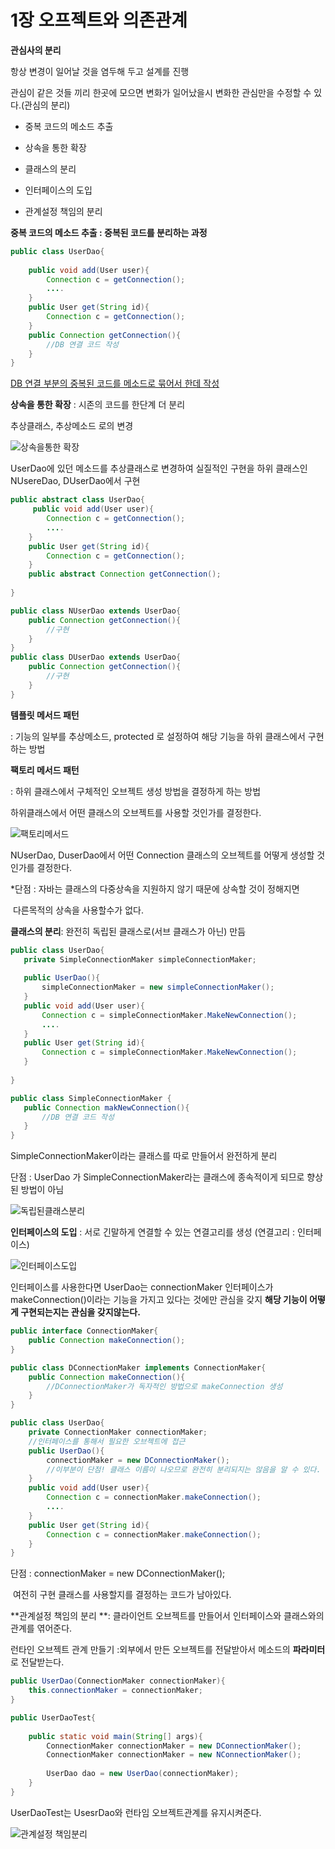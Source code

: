 # 1장 오프젝트와 의존관계

**관심사의 분리**

항상 변경이 일어날 것을 염두해 두고 설계를 진행

관심이 같은 것들 끼리 한곳에 모으면 변화가 일어났을시 변화한 관심만을 수정할 수 있다.(관심의 분리)



* 중복 코드의 메소드 추출 

* 상속을 통한 확장

* 클래스의 분리

* 인터페이스의 도입

* 관계설정 책임의 분리



**중복 코드의 메소드 추출 : 중복된 코드를 분리하는 과정**

```java
public class UserDao{
    
    public void add(User user){
        Connection c = getConnection();
        ....
    }
    public User get(String id){
        Connection c = getConnection();
    }
    public Connection getConnection(){
        //DB 연결 코드 작성
    }
}
```

<u>DB 연결 부분의 중복된 코드를 메소드로 묶어서 한데 작성</u>



**상속을 통한 확장** : 시존의 코드를 한단계 더 분리

추상클래스, 추상메소드 로의 변경



![상속을통한 확장](https://user-images.githubusercontent.com/33277588/61624616-e9043000-acb3-11e9-8fae-ba5ac16c0dcb.jpg)

UserDao에 있던 메소드를 추상클래스로 변경하여 실질적인 구현을 하위 클래스인 NUsereDao, DUserDao에서 구현



```java
public abstract class UserDao{
     public void add(User user){
        Connection c = getConnection();
        ....
    }
    public User get(String id){
        Connection c = getConnection();
    }
    public abstract Connection getConnection();
    
}

public class NUserDao extends UserDao{
    public Connection getConnection(){
        //구현
    }
}
public class DUserDao extends UserDao{
    public Connection getConnection(){
        //구현
    }
}
```

**템플릿 메서드 패턴**

: 기능의 일부를 추상메소드, protected 로 설정하여 해당 기능을 하위 클래스에서 구현하는 방법

**팩토리 메서드 패턴**

: 하위 클래스에서 구체적인 오브젝트 생성 방법을 결정하게 하는 방법

하위클래스에서 어떤 클래스의 오브젝트를 사용할 것인가를 결정한다.

![팩토리메서드](https://user-images.githubusercontent.com/33277588/61624547-c3772680-acb3-11e9-859e-60cfb0a42e2d.jpg)

NUserDao, DuserDao에서 어떤 Connection 클래스의 오브젝트를 어떻게 생성할 것인가를 결정한다.

*단점 : 자바는 클래스의 다중상속을 지원하지 않기 때문에 상속할 것이 정해지면 

​			다른목적의 상속을 사용할수가 없다.



**클래스의 분리**: 완전히 독립된 클래스로(서브 클래스가 아닌) 만듬

 ```java
public class UserDao{
    private SimpleConnectionMaker simpleConnectionMaker;
    
    public UserDao(){
        simpleConnectionMaker = new simpleConnectionMaker();
    }
    public void add(User user){
        Connection c = simpleConnectionMaker.MakeNewConnection();
        ....
    }
    public User get(String id){
        Connection c = simpleConnectionMaker.MakeNewConnection();
    }
    
}

public class SimpleConnectionMaker {
    public Connection makNewConnection(){
        //DB 연결 코드 작성
    }
}
 ```

SimpleConnectionMaker이라는 클래스를 따로 만들어서 완전하게 분리

단점 :  UserDao 가 SimpleConnectionMaker라는 클래스에 종속적이게 되므로 향상된 방법이 아님

![독립된클래스분리](https://user-images.githubusercontent.com/33277588/61624601-ddb10480-acb3-11e9-9464-9d9787ce81ee.jpg)


**인터페이스의 도입** : 서로 긴말하게 연결할 수 있는 연결고리를 생성 (연결고리 : 인터페이스)


![인터페이스도입](https://user-images.githubusercontent.com/33277588/61624587-d5f16000-acb3-11e9-86a2-79d2f8359eab.jpg)

인터페이스를 사용한다면 UserDao는 connectionMaker 인터페이스가 makeConnection()이라는 기능을 가지고 있다는 것에만 관심을 갖지 **해당 기능이 어떻게 구현되는지는 관심을 갖지않는다.**



```java
public interface ConnectionMaker{
    public Connection makeConnection();
}

public class DConnectionMaker implements ConnectionMaker{
    public Connection makeConnection(){
        //DConnectionMaker가 독자적인 방법으로 makeConnection 생성
    }
}

public class UserDao{
    private ConnectionMaker connectionMaker;
    //인터페이스를 통해서 필요한 오브젝트에 접근
    public UserDao(){
        connectionMaker = new DConnectionMaker();
        //이부분이 단점! 클래스 이름이 나오므로 완전히 분리되지는 않음을 알 수 있다.
    }
    public void add(User user){
        Connection c = connectionMaker.makeConnection();
        ....
    }
    public User get(String id){
        Connection c = connectionMaker.makeConnection();
    }
}
```

단점 : connectionMaker = new DConnectionMaker(); 

​			여전히 구현 클래스를 사용할지를 결정하는 코드가 남아있다.



**관계설정 책임의 분리 **: 클라이언트 오브젝트를 만들어서 인터페이스와 클래스와의 관계를 엮어준다.



런타인 오브젝트 관계 만들기 :외부에서 만든 오브젝트를 전달받아서 메소드의 **파라미터**로 전달받는다.



```java
public UserDao(ConnectionMaker connectionMaker){
    this.connectionMaker = connectionMaker;
}

public UserDaoTest{
    
    public static void main(String[] args){
        ConnectionMaker connectionMaker = new DConnectionMaker();
        ConnectionMaker connectionMaker = new NConnectionMaker();
        
        UserDao dao = new UserDao(connectionMaker);
    }
}
```

UserDaoTest는 UsesrDao와 런타임 오브젝트관계를 유지시켜준다.

![관계설정 책임분리](https://user-images.githubusercontent.com/33277588/61624306-52377380-acb3-11e9-87e2-f0dc21801d2f.jpg)

